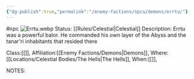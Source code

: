 ```yaml
---
{"dg-publish":true,"permalink":"/enemy-factions/npcs/demons/errtu/"}
---
```


#npc ![Errtu.webp](/img/user/Images/Errtu.webp)
Status: [[Rules/Celestial\|Celestial]]
Description:
Errtu was a powerful balor. He commanded his own layer of the Abyss and the tanar'ri inhabitants that resided there

Class:[[]],
Affiliation:[[Enemy Factions/Demons\|Demons]],
Where:[[Locations/Celestial Bodies/The Hells\|The Hells]],
When:[[]],

NOTES:
